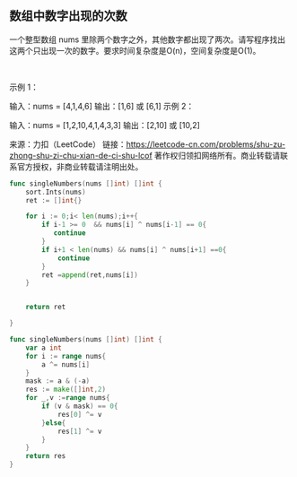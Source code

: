 ## 数组中数字出现的次数
一个整型数组 nums 里除两个数字之外，其他数字都出现了两次。请写程序找出这两个只出现一次的数字。要求时间复杂度是O(n)，空间复杂度是O(1)。

 

示例 1：

输入：nums = [4,1,4,6]
输出：[1,6] 或 [6,1]
示例 2：

输入：nums = [1,2,10,4,1,4,3,3]
输出：[2,10] 或 [10,2]
 

来源：力扣（LeetCode）
链接：https://leetcode-cn.com/problems/shu-zu-zhong-shu-zi-chu-xian-de-ci-shu-lcof
著作权归领扣网络所有。商业转载请联系官方授权，非商业转载请注明出处。

```go
func singleNumbers(nums []int) []int {
    sort.Ints(nums)
    ret := []int{}

    for i := 0;i< len(nums);i++{
        if i-1 >= 0  && nums[i] ^ nums[i-1] == 0{
           continue 
        } 
        if i+1 < len(nums) && nums[i] ^ nums[i+1] ==0{
            continue
        }
        ret =append(ret,nums[i])
    }


    return ret

}

func singleNumbers(nums []int) []int {
    var a int
    for i := range nums{
        a ^= nums[i]
    }
    mask := a & (-a)
    res := make([]int,2)
    for _,v :=range nums{
        if (v & mask) == 0{
            res[0] ^= v
        }else{
            res[1] ^= v
        }
    }
    return res
}

```
